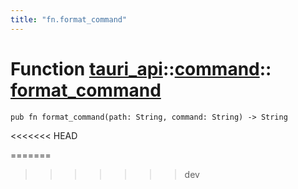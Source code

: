 ```yaml
---
title: "fn.format_command"
---
```


# Function [tauri_api](/docs/api/rust/tauri_api/../index.html)::​[command](/docs/api/rust/tauri_api/index.html)::​[format_command](/docs/api/rust/tauri_api/)

    pub fn format_command(path: String, command: String) -> String
<<<<<<< HEAD
      
=======
>>>>>>> dev
